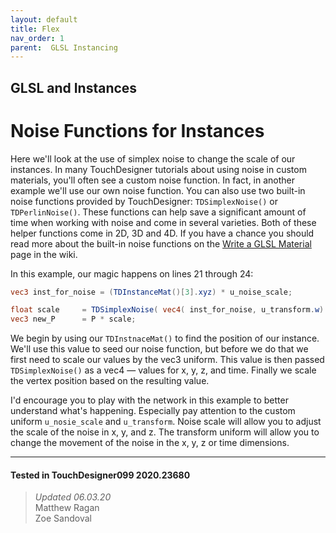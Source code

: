 ```yaml
---
layout: default
title: Flex
nav_order: 1
parent:  GLSL Instancing
---
```


## GLSL and Instances
# Noise Functions for Instances

Here we'll look at the use of simplex noise to change the scale of our instances. In many TouchDesigner tutorials about using noise in custom materials, you'll often see a custom noise function. In fact, in another example we'll use our own noise function. You can also use two built-in noise functions provided by TouchDesigner: `TDSimplexNoise()` or `TDPerlinNoise()`. These functions can help save a significant amount of time when working with noise and come in several varieties. Both of these helper functions come in 2D, 3D and 4D. If you have a chance you should read more about the built-in noise functions on the [Write a GLSL Material](https://docs.derivative.ca/Write_a_GLSL_Material#Perlin_and_Simplex_noise_functions) page in the wiki.

In this example, our magic happens on lines 21 through 24:

```glsl
vec3 inst_for_noise = (TDInstanceMat()[3].xyz) * u_noise_scale;

float scale     = TDSimplexNoise( vec4( inst_for_noise, u_transform.w) );
vec3 new_P      = P * scale;
```

We begin by using our `TDInstnaceMat()` to find the position of our instance. We'll use this value to seed our noise function, but before we do that we first need to scale our values by the vec3 uniform. This value is then passed `TDSimplexNoise()` as a vec4 — values for x, y, z, and time. Finally we scale the vertex position based on the resulting value. 

I'd encourage you to play with the network in this example to better understand what's happening. Especially pay attention to the custom uniform `u_nosie_scale` and `u_transform`. Noise scale will allow you to adjust the scale of the noise in x, y, and z. The transform uniform will allow you to change the movement of the noise in the x, y, z or time dimensions.

---

#### Tested in TouchDesigner099 2020.23680 
>*Updated 06.03.20*  
Matthew Ragan  
Zoe Sandoval  